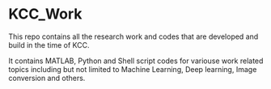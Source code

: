 # KCC_Work

This repo contains all the research work and codes that are developed and build in the time of KCC.

It contains MATLAB, Python and Shell script codes for variouse work related topics including but not limited to Machine Learning, Deep learning, Image conversion and 
others. 
